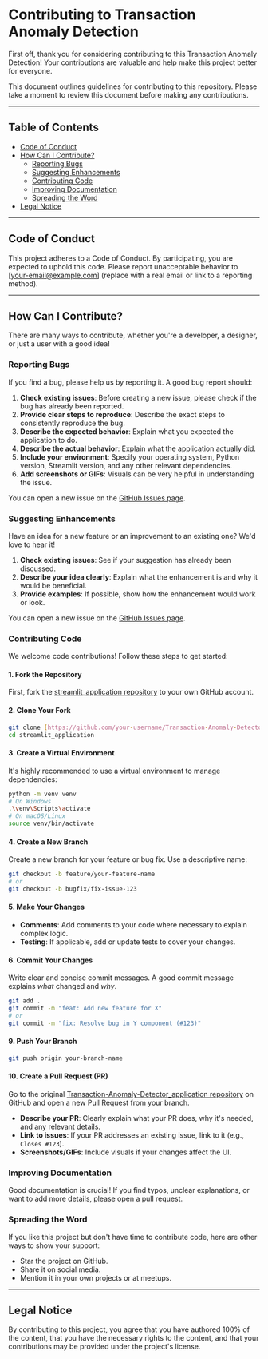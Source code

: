 
# Contributing to Transaction Anomaly Detection

First off, thank you for considering contributing to this Transaction Anomaly Detection! Your contributions are valuable and help make this project better for everyone.

This document outlines guidelines for contributing to this repository. Please take a moment to review this document before making any contributions.

---

## Table of Contents

* [Code of Conduct](#code-of-conduct)
* [How Can I Contribute?](#how-can-i-contribute)
    * [Reporting Bugs](#reporting-bugs)
    * [Suggesting Enhancements](#suggesting-enhancements)
    * [Contributing Code](#contributing-code)
    * [Improving Documentation](#improving-documentation)
    * [Spreading the Word](#spreading-the-word)
* [Legal Notice](#legal-notice)

---

## Code of Conduct

This project adheres to a Code of Conduct. By participating, you are expected to uphold this code. Please report unacceptable behavior to [your-email@example.com] (replace with a real email or link to a reporting method).

---

## How Can I Contribute?

There are many ways to contribute, whether you're a developer, a designer, or just a user with a good idea!

### Reporting Bugs

If you find a bug, please help us by reporting it. A good bug report should:

1.  **Check existing issues**: Before creating a new issue, please check if the bug has already been reported.
2.  **Provide clear steps to reproduce**: Describe the exact steps to consistently reproduce the bug.
3.  **Describe the expected behavior**: Explain what you expected the application to do.
4.  **Describe the actual behavior**: Explain what the application actually did.
5.  **Include your environment**: Specify your operating system, Python version, Streamlit version, and any other relevant dependencies.
6.  **Add screenshots or GIFs**: Visuals can be very helpful in understanding the issue.

You can open a new issue on the [GitHub Issues page](https://github.com/VaishnaviMelagiri/Transaction-Anomaly-Detector/issues).

### Suggesting Enhancements

Have an idea for a new feature or an improvement to an existing one? We'd love to hear it!

1.  **Check existing issues**: See if your suggestion has already been discussed.
2.  **Describe your idea clearly**: Explain what the enhancement is and why it would be beneficial.
3.  **Provide examples**: If possible, show how the enhancement would work or look.

You can open a new issue on the [GitHub Issues page](https://github.com/VaishnaviMelagiri/Transaction-Anomaly-Detector/issues).

### Contributing Code

We welcome code contributions! Follow these steps to get started:

#### 1\. Fork the Repository

First, fork the [streamlit_application repository](https://github.com/VaishnaviMelagiri/Transaction-Anomaly-Detector) to your own GitHub account.

#### 2\. Clone Your Fork

```bash
git clone [https://github.com/your-username/Transaction-Anomaly-Detector.git](https://github.com/your-username/Transaction-Anomaly-Detector.git)
cd streamlit_application
```

#### 3\. Create a Virtual Environment

It's highly recommended to use a virtual environment to manage dependencies:

```bash
python -m venv venv
# On Windows
.\venv\Scripts\activate
# On macOS/Linux
source venv/bin/activate
```

#### 4\. Create a New Branch

Create a new branch for your feature or bug fix. Use a descriptive name:

```bash
git checkout -b feature/your-feature-name
# or
git checkout -b bugfix/fix-issue-123
```

#### 5\. Make Your Changes

  * **Comments**: Add comments to your code where necessary to explain complex logic.
  * **Testing**: If applicable, add or update tests to cover your changes.


#### 6\. Commit Your Changes

Write clear and concise commit messages. A good commit message explains *what* changed and *why*.

```bash
git add .
git commit -m "feat: Add new feature for X"
# or
git commit -m "fix: Resolve bug in Y component (#123)"
```

#### 9\. Push Your Branch

```bash
git push origin your-branch-name
```

#### 10\. Create a Pull Request (PR)

Go to the original [Transaction-Anomaly-Detector\_application repository](https://github.com/VaishnaviMelagiri/Transaction-Anomaly-Detector) on GitHub and open a new Pull Request from your branch.

  * **Describe your PR**: Clearly explain what your PR does, why it's needed, and any relevant details.
  * **Link to issues**: If your PR addresses an existing issue, link to it (e.g., `Closes #123`).
  * **Screenshots/GIFs**: Include visuals if your changes affect the UI.

### Improving Documentation

Good documentation is crucial\! If you find typos, unclear explanations, or want to add more details, please open a pull request.

### Spreading the Word

If you like this project but don't have time to contribute code, here are other ways to show your support:

  * Star the project on GitHub.
  * Share it on social media.
  * Mention it in your own projects or at meetups.

-----

## Legal Notice

By contributing to this project, you agree that you have authored 100% of the content, that you have the necessary rights to the content, and that your contributions may be provided under the project's license.

```
```
